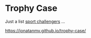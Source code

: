 # Trophy Case
Just a list [sport challengers](https://jonatanmv.github.io/trophy-case/) ...

https://jonatanmv.github.io/trophy-case/



